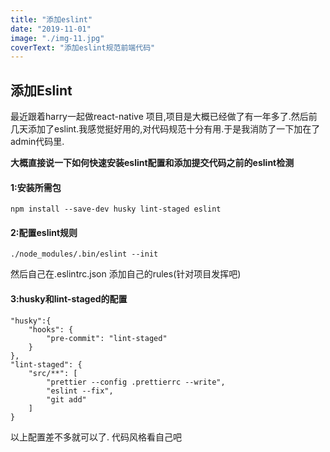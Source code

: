 ```yaml
---
title: "添加eslint"
date: "2019-11-01"
image: "./img-11.jpg"
coverText: "添加eslint规范前端代码"
---
```


## 添加Eslint

最近跟着harry一起做react-native 项目,项目是大概已经做了有一年多了.然后前几天添加了eslint.我感觉挺好用的,对代码规范十分有用.于是我消防了一下加在了admin代码里.

**大概直接说一下如何快速安装eslint配置和添加提交代码之前的eslint检测**

#### 1:安装所需包

```
npm install --save-dev husky lint-staged eslint
```

#### 2:配置eslint规则


```shell
./node_modules/.bin/eslint --init
```

然后自己在.eslintrc.json 添加自己的rules(针对项目发挥吧)

#### 3:husky和lint-staged的配置


```
"husky":{
    "hooks": {
        "pre-commit": "lint-staged"
    }
},
"lint-staged": {
    "src/**": [
        "prettier --config .prettierrc --write",
        "eslint --fix",
        "git add"
    ]
}
```

以上配置差不多就可以了. 代码风格看自己吧


